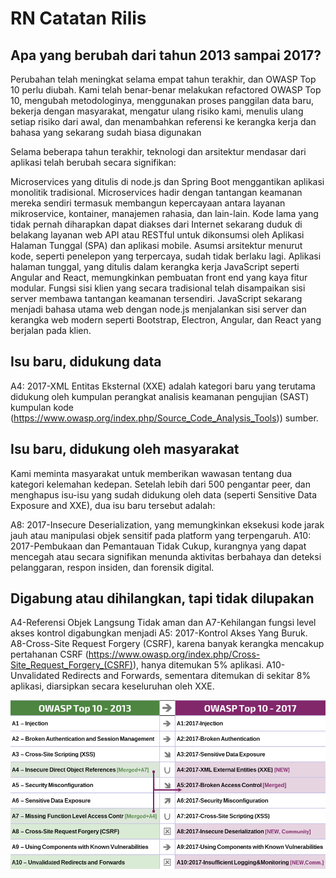 # RN Catatan Rilis

## Apa yang berubah dari tahun 2013 sampai 2017?

Perubahan telah meningkat selama empat tahun terakhir, dan OWASP Top 10 perlu diubah. Kami telah benar-benar melakukan refactored OWASP Top 10, mengubah metodologinya, menggunakan proses panggilan data baru, bekerja dengan masyarakat, mengatur ulang risiko kami, menulis ulang setiap risiko dari awal, dan menambahkan referensi ke kerangka kerja dan bahasa yang sekarang sudah biasa digunakan

Selama beberapa tahun terakhir, teknologi dan arsitektur mendasar dari aplikasi telah berubah secara signifikan:

Microservices yang ditulis di node.js dan Spring Boot menggantikan aplikasi monolitik tradisional. Microservices hadir dengan tantangan keamanan mereka sendiri termasuk membangun kepercayaan antara layanan mikroservice, kontainer, manajemen rahasia, dan lain-lain. Kode lama yang tidak pernah diharapkan dapat diakses dari Internet sekarang duduk di belakang layanan web API atau RESTful untuk dikonsumsi oleh Aplikasi Halaman Tunggal (SPA) dan aplikasi mobile. Asumsi arsitektur menurut kode, seperti penelepon yang terpercaya, sudah tidak berlaku lagi.
Aplikasi halaman tunggal, yang ditulis dalam kerangka kerja JavaScript seperti Angular and React, memungkinkan pembuatan front end yang kaya fitur modular. Fungsi sisi klien yang secara tradisional telah disampaikan sisi server membawa tantangan keamanan tersendiri.
JavaScript sekarang menjadi bahasa utama web dengan node.js menjalankan sisi server dan kerangka web modern seperti Bootstrap, Electron, Angular, dan React yang berjalan pada klien.

## Isu baru, didukung data

A4: 2017-XML Entitas Eksternal (XXE) adalah kategori baru yang terutama didukung oleh kumpulan perangkat analisis keamanan pengujian (SAST) kumpulan kode (https://www.owasp.org/index.php/Source_Code_Analysis_Tools)) sumber.

## Isu baru, didukung oleh masyarakat

Kami meminta masyarakat untuk memberikan wawasan tentang dua kategori kelemahan kedepan. Setelah lebih dari 500 pengantar peer, dan menghapus isu-isu yang sudah didukung oleh data (seperti Sensitive Data Exposure and XXE), dua isu baru tersebut adalah:

A8: 2017-Insecure Deserialization, yang memungkinkan eksekusi kode jarak jauh atau manipulasi objek sensitif pada platform yang terpengaruh.
A10: 2017-Pembukaan dan Pemantauan Tidak Cukup, kurangnya yang dapat mencegah atau secara signifikan menunda aktivitas berbahaya dan deteksi pelanggaran, respon insiden, dan forensik digital.

## Digabung atau dihilangkan, tapi tidak dilupakan

A4-Referensi Objek Langsung Tidak aman dan A7-Kehilangan fungsi level akses kontrol digabungkan menjadi A5: 2017-Kontrol Akses Yang Buruk.
A8-Cross-Site Request Forgery (CSRF), karena banyak kerangka mencakup pertahanan CSRF (https://www.owasp.org/index.php/Cross-Site_Request_Forgery_(CSRF)), hanya ditemukan 5% aplikasi.
A10-Unvalidated Redirects and Forwards, sementara ditemukan di sekitar 8% aplikasi, diarsipkan secara keseluruhan oleh XXE.

![0x06-release-notes-1](OWASP%20Top%2010/Top10/2017/id/images/0x06-release-notes-1.png)
